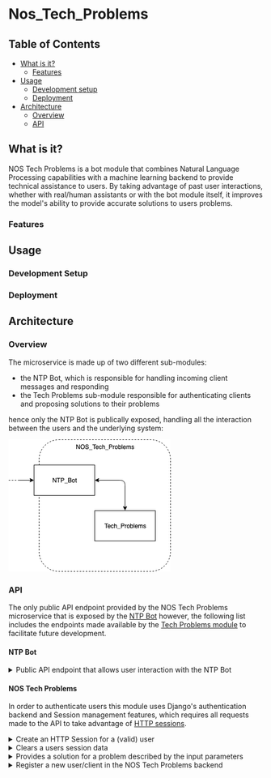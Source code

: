 # Nos_Tech_Problems

## Table of Contents
* [What is it?](#what-is-it)
  - [Features](#features)
* [Usage](#usage)
  - [Development setup](#development-setup)
  - [Deployment](#deployment)
* [Architecture](#architecture)
  - [Overview](#overview)
  - [API](#api)


## What is it?
NOS Tech Problems is a bot module that combines Natural Language Processing capabilities 
with a machine learning backend to provide technical assistance to users. By taking advantage
of past user interactions, whether with real/human assistants or with the bot module itself, it
improves the model's ability to provide accurate solutions to users problems.

### Features


## Usage
### Development Setup

### Deployment


## Architecture
### Overview
The microservice is made up of two different sub-modules: 
- the NTP Bot, which is responsible for handling incoming client messages and responding
- the Tech Problems sub-module responsible for authenticating clients and proposing solutions to their problems

hence only the NTP Bot is publically exposed, handling all the interaction between the users and the underlying
system:

![NOS\_Tech\_Problems Overview](static/NTP_Overview.png)

### API
The only public API endpoint provided by the NOS Tech Problems microservice that is 
exposed by the [NTP Bot](NTP_Bot) however, the following list includes the endpoints made
available by the [Tech Problems module](Tech_Problems) to facilitate future development.

#### NTP Bot
<details>
<summary>Public API endpoint that allows user interaction with the NTP Bot</summary>

```http
POST /solver
```

</details>

#### NOS Tech Problems
In order to authenticate users this module uses Django's authentication backend and Session management features, 
which requires all requests made to the API to take advantage of 
[HTTP sessions](https://developer.mozilla.org/en-US/docs/Web/HTTP/Session).

<details>
<summary>Create an HTTP Session for a (valid) user</summary>

```http
GET /problems/login?username=<>&password=<>
```

| Parameter | Type | Description |
| :--- | :--- | :--- |
| `username` | `string` | Username (telephone number) |
| `password` | `string` | Password (NIF) |

</details>

<details>
<summary>Clears a users session data</summary>

```http
GET /problems/logout
```
</details>

<details>
<summary>Provides a solution for a problem described by the input parameters</summary>

```http
GET /problems/solve?sintoma=<>&tipificacao_tipo_1=<>&tipificacao_tipo_2=<>&tipificacao_tipo_3=<>
```

| Parameter | Type | Description |
| :--- | :--- | :--- |
| `sintoma` | `string` | Internal description of the problem's simptome |
| `tipificacao_tipo_1` | `string` | Problem Typification - Type 1 |
| `tipificacao_tipo_2` | `string` | Problem Typification - Type 2 |
| `tipificacao_tipo_3` | `string` | Problem Typification - Type 3 |

</details>

<details>
<summary>Register a new user/client in the NOS Tech Problems backend</summary>

```http
GET /problems/register?username=<>&password=<>&morada=<>&equipamentos=<>&tarifario=<>
```

| Parameter | Type | Description |
| :--- | :--- | :--- |
| `username` | `string` | Username (telephone number) |
| `password` | `string` | Password (NIF) |
| `morada` | `string` | Client's address |
| `equipamentos` | `string` | Client's devices that pertain to the ISP service |
| `tarifario` | `string` | Client's contracted tariff |
</details>
